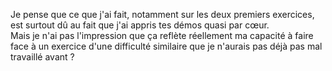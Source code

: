 Je pense que ce que j'ai fait, notamment sur les deux premiers exercices, est surtout dû au fait que j'ai appris tes démos quasi par cœur.  
Mais je n'ai pas l'impression que ça reflète réellement ma capacité à faire face à un exercice d'une difficulté similaire que je n'aurais pas déjà pas mal travaillé avant ?
